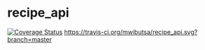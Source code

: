 # recipe_api 
[![Coverage Status](https://coveralls.io/repos/github/mwibutsa/recipe_api/badge.svg?branch=master)](https://coveralls.io/github/mwibutsa/recipe_api?branch=master)
https://travis-ci.org/mwibutsa/recipe_api.svg?branch=master
